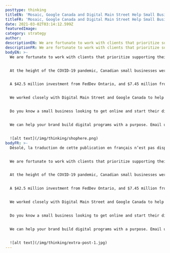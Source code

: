 ```yaml
---
posttype: thinking
titleEN: 'Mosaic, Google Canada and Digital Main Street Help Small Businesses Embrace Digital'
titleFR: 'Mosaic, Google Canada and Digital Main Street Help Small Businesses Embrace Digital'
date: 2021-03-02T03:14:12.599Z
featuredImage:
category: strategy
author:
descriptionEN: We are fortunate to work with clients that prioritize supporting their local communities. Hear from Director Tracy Markos about how we helped Google Canada and Digital Main Street come together in bringing e-commerce tools to small businesses impacted by the global pandemic.
descriptionFR: We are fortunate to work with clients that prioritize supporting their local communities. Hear from Director Tracy Markos about how we helped Google Canada and Digital Main Street come together in bringing e-commerce tools to small businesses impacted by the global pandemic.
bodyEN: >-
  We are fortunate to work with clients that prioritize supporting their local communities. Hear from Director Tracy Markos about how we helped Google Canada and Digital Main Street come together in bringing e-commerce tools to small businesses impacted by the global pandemic.


  At the height of the COVID-19 pandemic, Canadian small businesses were faced with unprecedented challenges. As a result, Digital Main Street partnered with organizations like Google, Facebook, MasterCard, and Shopify to focus on how they could support Canadian small businesses. As a result, Digital Main Street created ShopHERE powered by Google: a program that provides independent small businesses with a quick, easy and no-cost solution to get selling online right away. To do this, they paired college students and recent grads with small business owners, providing them with the right tools and resources to get their businesses online and achieve digital transformation.


  A $42.5 million investment from FedDev Ontario, and $7.45 million from the Province of Ontario brought together the Toronto Association of Business Improvement Areas, Communitech, Invest Ottawa and the Ontario Business Improvement Area Association to expand the Digital Main Street Platform and support more businesses going digital as a response to the impact of COVID-19 in Northern Ontario. A $1 million investment from Google Canada helped expand the program nationally.


  We worked closely with Digital Main Street and Google Canada to help scale this initiative with a goal of getting 50,000 small businesses online. Implementing a hiring strategy that prioritized diversity and inclusion, we played a role in training over 500 students and recent grads in critical digital transformation and e-commerce, pairing them with small business owners that needed such support to maintain growth.


  Do you know a small business looking to get online and start their digital transformation? Visit DigitalMainStreet.ca to learn more about ShopHERE powered by Google.


  We can help your brand build digital programs with a purpose. Email us at info@mosaic.com.


  ![alt text](/img/thinking/shophere.png)
bodyFR: >-
  Désolé, la traduction de cette publication en français n’est pas disponible.


  We are fortunate to work with clients that prioritize supporting their local communities. Hear from Director Tracy Markos about how we helped Google Canada and Digital Main Street come together in bringing e-commerce tools to small businesses impacted by the global pandemic.


  At the height of the COVID-19 pandemic, Canadian small businesses were faced with unprecedented challenges. As a result, Digital Main Street partnered with organizations like Google, Facebook, MasterCard, and Shopify to focus on how they could support Canadian small businesses. As a result, Digital Main Street created ShopHERE powered by Google: a program that provides independent small businesses with a quick, easy and no-cost solution to get selling online right away. To do this, they paired college students and recent grads with small business owners, providing them with the right tools and resources to get their businesses online and achieve digital transformation.


  A $42.5 million investment from FedDev Ontario, and $7.45 million from the Province of Ontario brought together the Toronto Association of Business Improvement Areas, Communitech, Invest Ottawa and the Ontario Business Improvement Area Association to expand the Digital Main Street Platform and support more businesses going digital as a response to the impact of COVID-19 in Northern Ontario. A $1 million investment from Google Canada helped expand the program nationally.


  We worked closely with Digital Main Street and Google Canada to help scale this initiative with a goal of getting 50,000 small businesses online. Implementing a hiring strategy that prioritized diversity and inclusion, we played a role in training over 500 students and recent grads in critical digital transformation and e-commerce, pairing them with small business owners that needed such support to maintain growth.


  Do you know a small business looking to get online and start their digital transformation? Visit DigitalMainStreet.ca to learn more about ShopHERE powered by Google.


  We can help your brand build digital programs with a purpose. Email us at info@mosaic.com.


  ![alt text](/img/thinking/extra-post-1.jpg)
---
```

